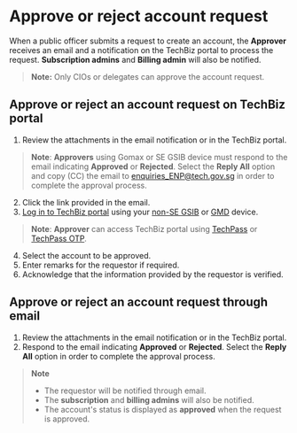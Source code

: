 # Approve or reject account request

When a public officer submits a request to create an account, the **Approver** receives an email and a notification on the TechBiz portal to process the request. **Subscription admins** and **Billing admin** will also be notified.

> **Note:** Only CIOs or delegates can approve the account request.

## Approve or reject an account request on TechBiz portal

1. Review the attachments in the email notification or in the TechBiz portal.
> **Note**: **Approvers** using Gomax or SE GSIB device must respond to the email indicating **Approved** or **Rejected**. Select the **Reply All** option and copy (CC) the email to enquiries_ENP@tech.gov.sg in order to complete the approval process.
2. Click the link provided in the email.
3. [Log in to TechBiz portal](https://docs.developer.tech.gov.sg/docs/techbiz-documentation/log-in-to-TechBiz-portal) using your [non-SE GSIB](https://docs.developer.tech.gov.sg/docs/techbiz-documentation/glossary) or [GMD](https://docs.developer.tech.gov.sg/docs/security-suite-for-engineering-endpoint-devices/additional-resources/glossary?id=gmd) device.
> **Note**: **Approver** can access TechBiz portal using [TechPass](https://docs.developer.tech.gov.sg/docs/techbiz-documentation/log-in-to-TechBiz-portal?id=log-in-with-techpass) or [TechPass OTP](https://docs.developer.tech.gov.sg/docs/techbiz-documentation/log-in-to-TechBiz-portal?id=log-in-with-techpass-otp).
 
4. Select the account to be approved.
5. Enter remarks for the requestor if required.
6. Acknowledge that the information provided by the requestor is verified.


## Approve or reject an account request through email

1. Review the attachments in the email notification or in the TechBiz portal.
2. Respond to the email indicating **Approved** or **Rejected**. Select the **Reply All** option in order to complete the approval process.

> **Note**
> - The requestor will be notified through email. 
> - The **subscription** and **billing admins** will also be notified. 
> - The account's status is displayed as **approved** when the request is approved.
